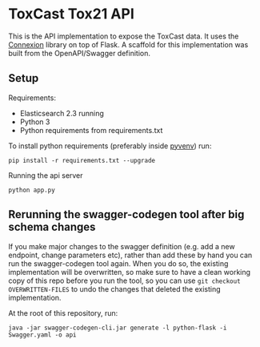 # ToxCast Tox21 API

This is the API implementation to expose the ToxCast data. It uses the [Connexion](https://github.com/zalando/connexion) library on top of Flask. A scaffold for this implementation was built from the OpenAPI/Swagger definition.

## Setup

Requirements:

- Elasticsearch 2.3 running
- Python 3
- Python requirements from requirements.txt

To install python requirements (preferably inside [pyvenv](https://virtualenv.pypa.io/en/stable/)) run:

    pip install -r requirements.txt --upgrade

Running the api server

    python app.py

## Rerunning the swagger-codegen tool after big schema changes

If you make major changes to the swagger definition (e.g. add a new endpoint, change parameters etc), rather than add these by hand you can run the swagger-codegen tool again. When you do so, the existing implementation will be overwritten, so make sure to have a clean working copy of this repo before you run the tool, so you can use `git checkout OVERWRITTEN-FILES` to undo the changes that deleted the existing implementation.

At the root of this repository, run:

    java -jar swagger-codegen-cli.jar generate -l python-flask -i Swagger.yaml -o api
